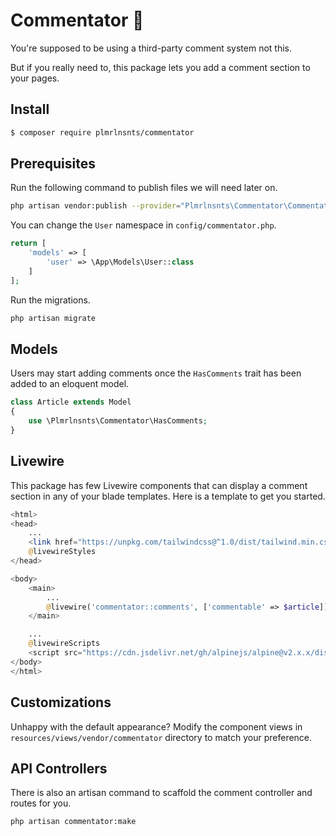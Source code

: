 # Commentator 🤭

You're supposed to be using a third-party comment system not this.

But if you really need to, this package lets you add a comment section to your pages.

## Install

``` bash
$ composer require plmrlnsnts/commentator
```

## Prerequisites

Run the following command to publish files we will need later on.

```bash
php artisan vendor:publish --provider="Plmrlnsnts\Commentator\CommentatorServiceProvider"
```

You can change the `User` namespace in `config/commentator.php`.

```php
return [
    'models' => [
        'user' => \App\Models\User::class
    ]
];
```

Run the migrations.

```bash
php artisan migrate
```

## Models

Users may start adding comments once the `HasComments` trait has been added to an eloquent model.

```php
class Article extends Model
{
    use \Plmrlnsnts\Commentator\HasComments;
}
```

## Livewire

This package has few Livewire components that can display a comment section in any of your blade templates. Here is a template to get you started.

```php
<html>
<head>
    ...
    <link href="https://unpkg.com/tailwindcss@^1.0/dist/tailwind.min.css" rel="stylesheet">
    @livewireStyles
</head>

<body>
    <main>
        ...
        @livewire('commentator::comments', ['commentable' => $article])
    </main>

    ...
    @livewireScripts
    <script src="https://cdn.jsdelivr.net/gh/alpinejs/alpine@v2.x.x/dist/alpine-ie11.js" defer></script>
</body>
</html>
```

## Customizations

Unhappy with the default appearance? Modify the component views in `resources/views/vendor/commentator` directory to match your preference.

## API Controllers

There is also an artisan command to scaffold the comment controller and routes for you.

```bash
php artisan commentator:make
```
